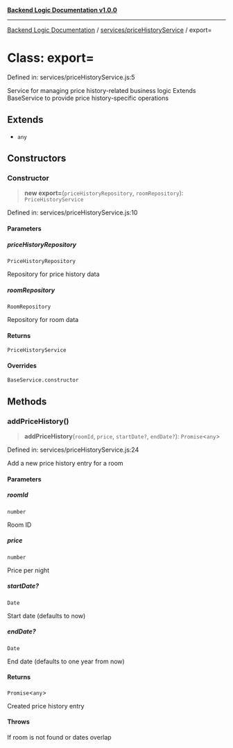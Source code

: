 [**Backend Logic Documentation v1.0.0**](../../../README.md)

***

[Backend Logic Documentation](../../../README.md) / [services/priceHistoryService](../README.md) / export=

# Class: export=

Defined in: services/priceHistoryService.js:5

Service for managing price history-related business logic
Extends BaseService to provide price history-specific operations

## Extends

- `any`

## Constructors

### Constructor

> **new export=**(`priceHistoryRepository`, `roomRepository`): `PriceHistoryService`

Defined in: services/priceHistoryService.js:10

#### Parameters

##### priceHistoryRepository

`PriceHistoryRepository`

Repository for price history data

##### roomRepository

`RoomRepository`

Repository for room data

#### Returns

`PriceHistoryService`

#### Overrides

`BaseService.constructor`

## Methods

### addPriceHistory()

> **addPriceHistory**(`roomId`, `price`, `startDate?`, `endDate?`): `Promise`\<`any`\>

Defined in: services/priceHistoryService.js:24

Add a new price history entry for a room

#### Parameters

##### roomId

`number`

Room ID

##### price

`number`

Price per night

##### startDate?

`Date`

Start date (defaults to now)

##### endDate?

`Date`

End date (defaults to one year from now)

#### Returns

`Promise`\<`any`\>

Created price history entry

#### Throws

If room is not found or dates overlap
